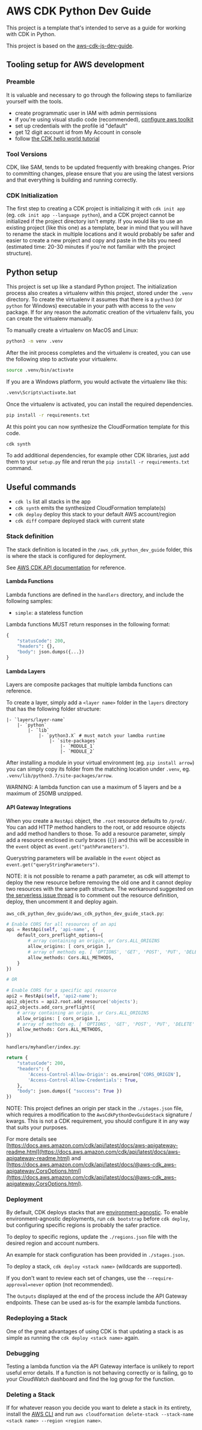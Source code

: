 
# AWS CDK Python Dev Guide

This project is a template that's intended to serve as a guide for working with CDK in Python.

This project is based on the [aws-cdk-js-dev-guide](https://github.com/therightstuff/aws-cdk-js-dev-guide).

## Tooling setup for AWS development

### Preamble

It is valuable and necessary to go through the following steps to familiarize yourself with the tools.

- create programmatic user in IAM with admin permissions
- if you're using visual studio code (recommended), [configure aws toolkit](https://docs.aws.amazon.com/toolkit-for-vscode/latest/userguide/setup-toolkit.html)
- set up credentials with the profile id "default"
- get 12 digit account id from My Account in console
- follow [the CDK hello world tutorial](https://docs.aws.amazon.com/cdk/latest/guide/getting_started.html#hello_world_tutorial)

### Tool Versions

CDK, like SAM, tends to be updated frequently with breaking changes. Prior to committing changes, please ensure that you are using the latest versions and that everything is building and running correctly.

### CDK Initialization

The first step to creating a CDK project is initializing it with `cdk init app` (eg. `cdk init app --language python`), and a CDK project cannot be initialized if the project directory isn't empty. If you would like to use an existing project (like this one) as a template, bear in mind that you will have to rename the stack in multiple locations and it would probably be safer and easier to create a new project and copy and paste in the bits you need (estimated time: 20-30 minutes if you're not familiar with the project structure).

## Python setup

This project is set up like a standard Python project.  The initialization
process also creates a virtualenv within this project, stored under the `.venv`
directory.  To create the virtualenv it assumes that there is a `python3`
(or `python` for Windows) executable in your path with access to the `venv`
package. If for any reason the automatic creation of the virtualenv fails,
you can create the virtualenv manually.

To manually create a virtualenv on MacOS and Linux:

```bash
python3 -m venv .venv
```

After the init process completes and the virtualenv is created, you can use the following
step to activate your virtualenv.

```bash
source .venv/bin/activate
```

If you are a Windows platform, you would activate the virtualenv like this:

```bash
.venv\Scripts\activate.bat
```

Once the virtualenv is activated, you can install the required dependencies.

```bash
pip install -r requirements.txt
```

At this point you can now synthesize the CloudFormation template for this code.

```bash
cdk synth
```

To add additional dependencies, for example other CDK libraries, just add
them to your `setup.py` file and rerun the `pip install -r requirements.txt`
command.

## Useful commands

- `cdk ls`          list all stacks in the app
- `cdk synth`       emits the synthesized CloudFormation template(s)
- `cdk deploy`      deploy this stack to your default AWS account/region
- `cdk diff`        compare deployed stack with current state

### Stack definition

The stack definition is located in the `/aws_cdk_python_dev_guide` folder, this is where the stack is configured for deployment.

See [AWS CDK API documentation](https://docs.aws.amazon.com/cdk/api/latest/docs/aws-construct-library.html) for reference.

#### Lambda Functions

Lambda functions are defined in the `handlers` directory, and include the following samples:

- `simple`: a stateless function

Lambda functions MUST return responses in the following format:

```python
{
    "statusCode": 200,
    "headers": {},
    "body": json.dumps({...})
}
```

#### Lambda Layers

Layers are composite packages that multiple lambda functions can reference.

To create a layer, simply add a `<layer name>` folder in the `layers` directory that has the following folder structure:

```text
|- `layers/layer-name`
    |- `python`
        |- `lib`
            |- `python3.X` # must match your lamdba runtime
                |- `site-packages`
                    |- `MODULE_1`
                    |- `MODULE_2`
```

After installing a module in your virtual environment (eg. `pip install arrow`) you can simply copy its folder from the matching location under `.venv`, eg. `.venv/lib/python3.7/site-packages/arrow`.

WARNING: A lambda function can use a maximum of 5 layers and be a maximum of 250MB unzipped.

#### API Gateway Integrations

When you create a `RestApi` object, the `.root` resource defaults to `/prod/`. You can add HTTP method handlers to the root, or add resource objects and add method handlers to those. To add a resource parameter, simply add a resource enclosed in curly braces (`{}`) and this will be accessible in the `event` object as `event.get("pathParameters")`.

Querystring parameters will be available in the `event` object as `event.get("queryStringParameters")`.

NOTE: it is not possible to rename a path parameter, as cdk will attempt to deploy the new resource before removing the old one and it cannot deploy two resources with the same path structure. The workaround suggested on [the serverless issue thread](https://github.com/serverless/serverless/issues/3785) is to comment out the resource definition, deploy, then uncomment it and deploy again.

`aws_cdk_python_dev_guide/aws_cdk_python_dev_guide_stack.py`:

```python
# Enable CORS for all resources of an api
api = RestApi(self, 'api-name', {
    default_cors_preflight_options={
        # array containing an origin, or Cors.ALL_ORIGINS
        allow_origins: [ cors_origin ],
        # array of methods eg. [ 'OPTIONS', 'GET', 'POST', 'PUT', 'DELETE' ]
        allow_methods: Cors.ALL_METHODS,
    }
})

# OR

# Enable CORS for a specific api resource
api2 = RestApi(self, 'api2-name');
api2_objects = api2.root.add_resource('objects');
api2_objects.add_cors_preflight({
    # array containing an origin, or Cors.ALL_ORIGINS
    allow_origins: [ cors_origin ],
    # array of methods eg. [ 'OPTIONS', 'GET', 'POST', 'PUT', 'DELETE' ]
    allow_methods: Cors.ALL_METHODS,
})
```

`handlers/myhandler/index.py`:

```python
return {
    "statusCode": 200,
    "headers": {
        'Access-Control-Allow-Origin': os.environ['CORS_ORIGIN'],
        'Access-Control-Allow-Credentials': True,
    },
    "body": json.dumps({ "success": True })
})
```

NOTE: This project defines an origin per stack in the `./stages.json` file, which requires a modification to the `AwsCdkPythonDevGuideStack` signature / kwargs. This is not a CDK requirement, you should configure it in any way that suits your purposes.

For more details see [https://docs.aws.amazon.com/cdk/api/latest/docs/aws-apigateway-readme.html](https://docs.aws.amazon.com/cdk/api/latest/docs/aws-apigateway-readme.html) and [https://docs.aws.amazon.com/cdk/api/latest/docs/@aws-cdk_aws-apigateway.CorsOptions.html](https://docs.aws.amazon.com/cdk/api/latest/docs/@aws-cdk_aws-apigateway.CorsOptions.html).

### Deployment

By default, CDK deploys stacks that are [environment-agnostic](https://docs.aws.amazon.com/cdk/latest/guide/environments.html). To enable environment-agnostic deployments, run `cdk bootstrap` before `cdk deploy`, but configuring specific regions is probably the safer practice.

To deploy to specific regions, update the `./regions.json` file with the desired region and account numbers.

An example for stack configuration has been provided in `./stages.json`.

To deploy a stack, `cdk deploy <stack name>` (wildcards are supported).

If you don't want to review each set of changes, use the `--require-approval=never` option (not recommended).

The `Outputs` displayed at the end of the process include the API Gateway endpoints. These can be used as-is for the example lambda functions.

### Redeploying a Stack

One of the great advantages of using CDK is that updating a stack is as simple as running the `cdk deploy <stack name>` again.

### Debugging

Testing a lambda function via the API Gateway interface is unlikely to report useful error details. If a function is not behaving correctly or is failing, go to your CloudWatch dashboard and find the log group for the function.

### Deleting a Stack

If for whatever reason you decide you want to delete a stack in its entirety, install the [AWS CLI](https://docs.aws.amazon.com/cli/latest/userguide/install-cliv2.html) and run `aws cloudformation delete-stack --stack-name <stack name> --region <region name>`.
